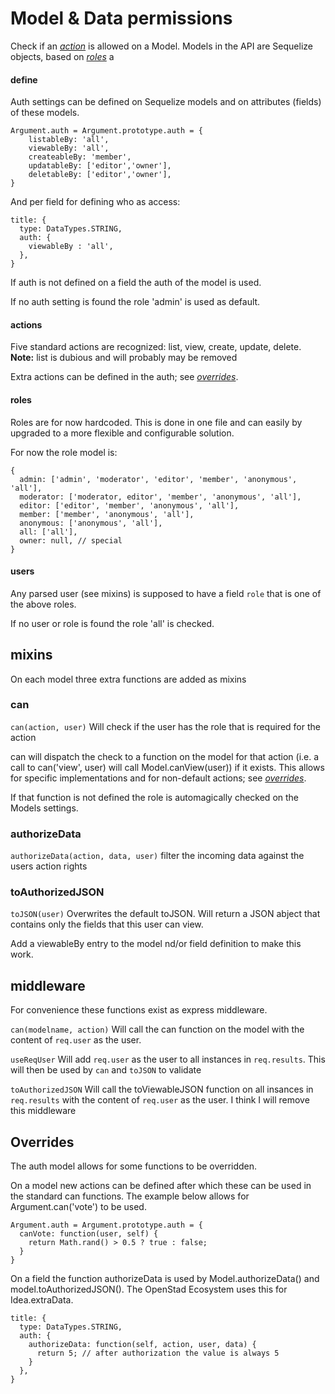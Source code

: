 # Model & Data permissions

Check if an [_action_](#actions) is allowed on a Model. Models in the API are Sequelize objects, based on [_roles_](#roles) a


#### define

Auth settings can be defined on Sequelize models and on attributes (fields) of these models.

```
Argument.auth = Argument.prototype.auth = {
	listableBy: 'all',
	viewableBy: 'all',
	createableBy: 'member',
	updatableBy: ['editor','owner'],
	deletableBy: ['editor','owner'],
}
```

And per field for defining who as access:
```
title: {
  type: DataTypes.STRING,
  auth: {
  	viewableBy : 'all',
  },
}
```

If auth is not defined on a field the auth of the model is used.

If no auth setting is found the role 'admin' is used as default.

#### actions
Five standard actions are recognized: list, view, create, update, delete.
**Note:** list is dubious and will probably may be removed

Extra actions can be defined in the auth; see  [_overrides_](#overrides).

#### roles
Roles are for now hardcoded. This is done in one file and can easily by upgraded to a more flexible and configurable solution.

For now the role model is:
```
{
  admin: ['admin', 'moderator', 'editor', 'member', 'anonymous', 'all'],
  moderator: ['moderator, editor', 'member', 'anonymous', 'all'],
  editor: ['editor', 'member', 'anonymous', 'all'],
  member: ['member', 'anonymous', 'all'],
  anonymous: ['anonymous', 'all'],
  all: ['all'],
  owner: null, // special
}
```

#### users
Any parsed user (see mixins) is supposed to have a field `role` that is one of the above roles.

If no user or role is found the role 'all' is checked.

## mixins

On each model three extra functions are added as mixins

### can
```can(action, user)```
Will check if the user has the role that is required for the action

can will dispatch the check to a function on the model for that action (i.e. a call to can('view', user) will call Model.canView(user)) if it exists.
This allows for specific implementations and for non-default actions; see [_overrides_](#overrides).

If that function is not defined the role is automagically checked on the Models settings.

### authorizeData
```authorizeData(action, data, user)```
filter the incoming data against the users action rights

### toAuthorizedJSON
```toJSON(user)```
Overwrites the default toJSON. Will return a JSON abject that contains only the fields that this user can view.

Add a viewableBy entry to the model nd/or field definition to make this work.

## middleware

For convenience these functions exist as express middleware.

```can(modelname, action)```
Will call the can function on the model with the content of `req.user` as the user.

```useReqUser```
Will add `req.user` as the user to all instances in `req.results`. This will then be used by `can` and `toJSON` to validate

```toAuthorizedJSON```
Will call the toViewableJSON function on all insances in `req.results` with the content of `req.user` as the user.
I think I will remove this middleware

## Overrides

The auth model allows for some functions to be overridden.

On a model new actions can be defined after which these can be used in the standard can functions. The example below allows for Argument.can('vote') to be used.

```
Argument.auth = Argument.prototype.auth = {
  canVote: function(user, self) {
    return Math.rand() > 0.5 ? true : false;
  }
}
```

On a field the function authorizeData is used by Model.authorizeData() and model.toAuthorizedJSON(). The OpenStad Ecosystem uses this for Idea.extraData.

```
title: {
  type: DataTypes.STRING,
  auth: {
    authorizeData: function(self, action, user, data) {
      return 5; // after authorization the value is always 5
    }
  },
}
```
